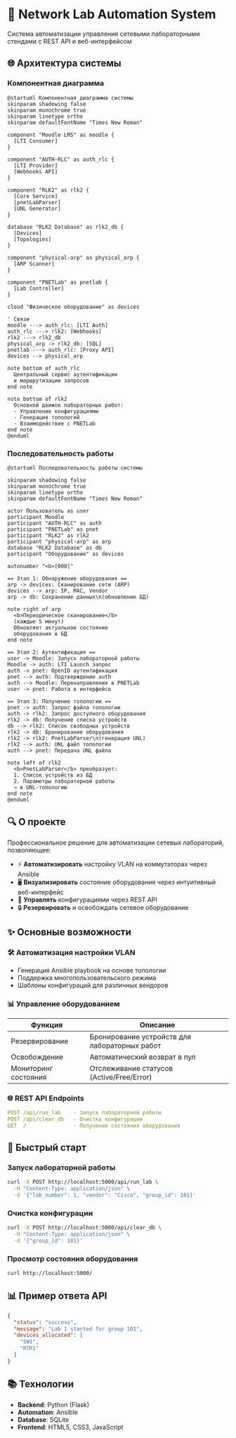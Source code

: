 # 🚀 Network Lab Automation System

Система автоматизации управления сетевыми лабораторными стендами с REST API и веб-интерфейсом

## 🌐 Архитектура системы

### Компонентная диаграмма

```plantuml
@startuml Компонентная диаграмма системы
skinparam shadowing false
skinparam monochrome true
skinparam linetype ortho
skinparam defaultFontName "Times New Roman"

component "Moodle LMS" as moodle {
  [LTI Consumer]
}

component "AUTH-RLC" as auth_rlc {
  [LTI Provider]
  [Webhooks API]
}

component "RLK2" as rlk2 {
  [Core Service]
  [pnetLabParser]
  [UNL Generator]
}

database "RLK2 Database" as rlk2_db {
  [Devices]
  [Topologies]
}

component "physical-arp" as physical_arp {
  [ARP Scanner]
}

component "PNETLab" as pnetlab {
  [Lab Controller]
}

cloud "Физическое оборудование" as devices

' Связи
moodle ---> auth_rlc: [LTI Auth]
auth_rlc ---> rlk2: [Webhooks]
rlk2 ---> rlk2_db
physical_arp -> rlk2_db: [SQL]
pnetlab ---> auth_rlc: [Proxy API]
devices --> physical_arp

note bottom of auth_rlc
  Центральный сервис аутентификации
  и маршрутизации запросов
end note

note bottom of rlk2
  Основной движок лабораторных работ:
  - Управление конфигурациями
  - Генерация топологий
  - Взаимодействие с PNETLab
end note
@enduml
```

### Последовательность работы

```plantuml
@startuml Последовательность работы системы

skinparam shadowing false
skinparam monochrome true
skinparam linetype ortho
skinparam defaultFontName "Times New Roman"

actor Пользователь as user
participant Moodle
participant "AUTH-RLC" as auth
participant "PNETLab" as pnet
participant "RLK2" as rlk2
participant "physical-arp" as arp
database "RLK2 Database" as db
participant "Оборудование" as devices

autonumber "<b>[000]"

== Этап 1: Обнаружение оборудования ==
arp -> devices: Сканирование сети (ARP)
devices --> arp: IP, MAC, Vendor
arp -> db: Сохранение данных\n(обновление БД)

note right of arp
  <b>Периодическое сканирование</b>
  (каждые 5 минут)
  Обновляет актуальное состояние
  оборудования в БД
end note

== Этап 2: Аутентификация ==
user -> Moodle: Запуск лабораторной работы
Moodle -> auth: LTI Launch запрос
auth -> pnet: OpenID аутентификация
pnet --> auth: Подтверждение auth
auth --> Moodle: Перенаправление в PNETLab
user -> pnet: Работа в интерфейсе

== Этап 3: Получение топологии ==
pnet -> auth: Запрос файла топологии
auth -> rlk2: Запрос доступного оборудования
rlk2 -> db: Получение списка устройств
db --> rlk2: Список свободных устройств
rlk2 -> db: Бронирование оборудования
rlk2 -> rlk2: PnetLabParser\n(генерация UNL)
rlk2 --> auth: UNL файл топологии
auth --> pnet: Передача UNL файла

note left of rlk2
  <b>PnetLabParser</b> преобразует:
  1. Список устройств из БД
  2. Параметры лабораторной работы
  → в UNL-топологию
end note
@enduml
```

## 🔍 О проекте

Профессиональное решение для автоматизации сетевых лабораторий, позволяющее:

- ⚡ **Автоматизировать** настройку VLAN на коммутаторах через Ansible
- 🖥️ **Визуализировать** состояние оборудования через интуитивный веб-интерфейс
- 🔄 **Управлять** конфигурациями через REST API
- 🔒 **Резервировать** и освобождать сетевое оборудование

## ✨ Основные возможности

### 🛠️ Автоматизация настройки VLAN

- Генерация Ansible playbook на основе топологии
- Поддержка многопользовательского режима
- Шаблоны конфигураций для различных вендоров

### 📊 Управление оборудованием

| Функция              | Описание                                      |
|----------------------|-----------------------------------------------|
| Резервирование       | Бронирование устройств для лабораторных работ |
| Освобождение         | Автоматический возврат в пул                  |
| Мониторинг состояния | Отслеживание статусов (Active/Free/Error)     |

### 🌐 REST API Endpoints

```yaml
POST /api/run_lab    - Запуск лабораторной работы
POST /api/clear_db   - Очистка конфигурации
GET  /               - Получение состояния оборудования
```

## 🚀 Быстрый старт

### Запуск лабораторной работы

```bash
curl -X POST http://localhost:5000/api/run_lab \
  -H "Content-Type: application/json" \
  -d '{"lab_number": 1, "vendor": "Cisco", "group_id": 101}'
```

### Очистка конфигурации

```bash
curl -X POST http://localhost:5000/api/clear_db \
  -H "Content-Type: application/json" \
  -d '{"group_id": 101}'
```

### Просмотр состояния оборудования

```bash
curl http://localhost:5000/
```

## 📊 Пример ответа API

```json
{
  "status": "success",
  "message": "Lab 1 started for group 101",
  "devices_allocated": [
    "SW1",
    "RTR1"
  ]
}
```

## 📚 Технологии

- **Backend**: Python (Flask)
- **Automation**: Ansible
- **Database**: SQLite
- **Frontend**: HTML5, CSS3, JavaScript
